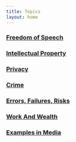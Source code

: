 ```yaml
---
title: Topics
layout: home
---
```

### [Freedom of Speech](FreedomOfSpeech.md)
### [Intellectual Property](IP.md)
### [Privacy](Privacy.md)
### [Crime](Crime.md)
### [Errors, Failures, Risks](ErrorsFailuresRisks.md)
### [Work And Wealth](WorkAndWealth.md)
### [Examples in Media](ListOfMedia.md)
